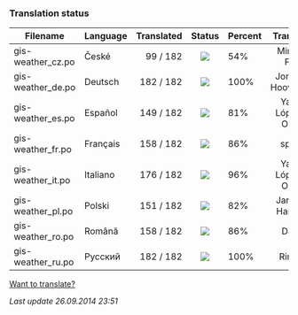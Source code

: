 ### **Translation status**

Filename | Language | Translated | Status | Percent | Translator
| ------------- | ------------- | ------------: | :-----------: | :------------- | :-------------: |
| gis-weather_cz.po| České | 99 / 182 | ![](https://dl.dropboxusercontent.com/u/99404329/bars/54.png) | 54% | Miroslav Fótyi |
| gis-weather_de.po| Deutsch | 182 / 182 | ![](https://dl.dropboxusercontent.com/u/99404329/bars/100.png) | 100% | Jonathan Hooverman |
| gis-weather_es.po| Español | 149 / 182 | ![](https://dl.dropboxusercontent.com/u/99404329/bars/81.png) | 81% | Yasser López de Olmos |
| gis-weather_fr.po| Français | 158 / 182 | ![](https://dl.dropboxusercontent.com/u/99404329/bars/86.png) | 86% | spyder |
| gis-weather_it.po| Italiano | 176 / 182 | ![](https://dl.dropboxusercontent.com/u/99404329/bars/96.png) | 96% | Yasser López de Olmos |
| gis-weather_pl.po| Polski | 151 / 182 | ![](https://dl.dropboxusercontent.com/u/99404329/bars/82.png) | 82% | Jarosław Harasiuk |
| gis-weather_ro.po| Română | 158 / 182 | ![](https://dl.dropboxusercontent.com/u/99404329/bars/86.png) | 86% | Daniel |
| gis-weather_ru.po| Русский | 182 / 182 | ![](https://dl.dropboxusercontent.com/u/99404329/bars/100.png) | 100% | RingOV |

[Want to translate?](https://github.com/RingOV/gis-weather/wiki/Want-to-translate%3F)

_Last update 26.09.2014 23:51_
